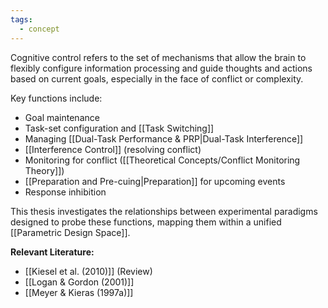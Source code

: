 ```yaml
---
tags:
  - concept
---
```


Cognitive control refers to the set of mechanisms that allow the brain to flexibly configure information processing and guide thoughts and actions based on current goals, especially in the face of conflict or complexity.

Key functions include:

- Goal maintenance
- Task-set configuration and [[Task Switching]]
- Managing [[Dual-Task Performance & PRP|Dual-Task Interference]]
- [[Interference Control]] (resolving conflict)
- Monitoring for conflict ([[Theoretical Concepts/Conflict Monitoring Theory]])
- [[Preparation and Pre-cuing|Preparation]] for upcoming events
- Response inhibition

This thesis investigates the relationships between experimental paradigms designed to probe these functions, mapping them within a unified [[Parametric Design Space]].

**Relevant Literature:**

- [[Kiesel et al. (2010)]] (Review)
- [[Logan & Gordon (2001)]]
- [[Meyer & Kieras (1997a)]]